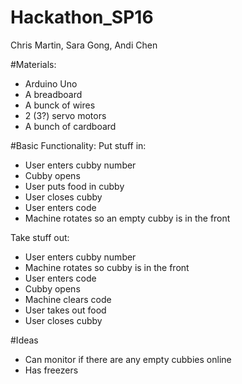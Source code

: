 # Hackathon_SP16
Chris Martin, Sara Gong, Andi Chen

#Materials:
- Arduino Uno
- A breadboard
- A bunck of wires
- 2 (3?) servo motors
- A bunch of cardboard

#Basic Functionality:
Put stuff in:
- User enters cubby number
- Cubby opens
- User puts food in cubby
- User closes cubby
- User enters code
- Machine rotates so an empty cubby is in the front

Take stuff out:
- User enters cubby number
- Machine rotates so cubby is in the front
- User enters code
- Cubby opens
- Machine clears code
- User takes out food
- User closes cubby 

#Ideas
- Can monitor if there are any empty cubbies online
- Has freezers
